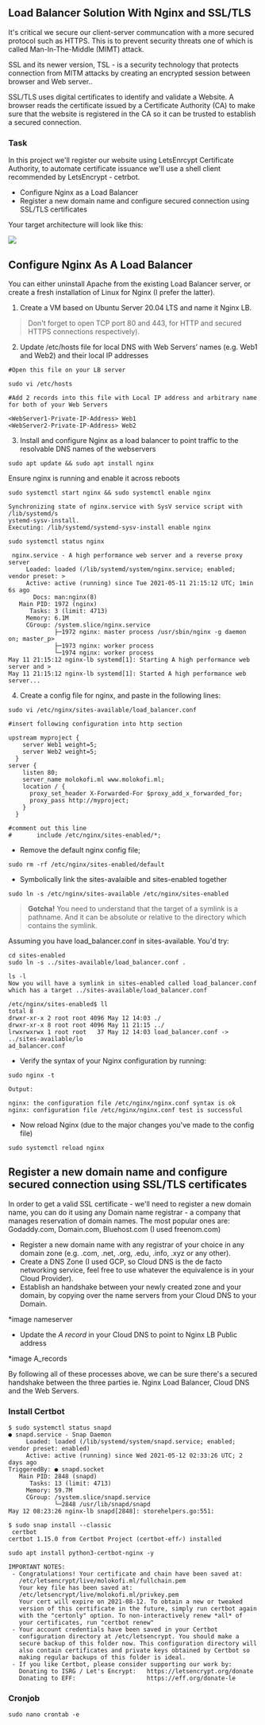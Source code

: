 ## Load Balancer Solution With Nginx and SSL/TLS

It's critical we secure our client-server communcation with a more secured protocol such as HTTPS. This is to prevent security threats one of which is called Man-In-The-Middle (MIMT) attack.

SSL and its newer version, TSL - is a security technology that protects connection from MITM attacks by creating an encrypted session between browser and Web server..

SSL/TLS uses digital certificates to identify and validate a Website. A browser reads the certificate issued by a Certificate Authority (CA) to make sure that the website is registered in the CA so it can be trusted to establish a secured connection.

### Task

In this project we'll register our website using LetsEnrcypt Certificate Authority, to automate certificate issuance we'll use a shell client recommended by LetsEncrypt - cetrbot.

- Configure Nginx as a Load Balancer
- Register a new domain name and configure secured connection using SSL/TLS certificates

Your target architecture will look like this:

![](https://github.com/Arafly/Nginx_LB_TLS/blob/master/assets/nginx_lb.png)

## Configure Nginx As A Load Balancer

You can either uninstall Apache from the existing Load Balancer server, or create a fresh installation of Linux for Nginx (I prefer the latter).

1. Create a VM based on Ubuntu Server 20.04 LTS and name it Nginx LB.
> Don't forget to open TCP port 80 and 443, for HTTP and secured HTTPS connections respectively).

2. Update /etc/hosts file for local DNS with Web Servers’ names (e.g. Web1 and Web2) and their local IP addresses

```
#Open this file on your LB server

sudo vi /etc/hosts

#Add 2 records into this file with Local IP address and arbitrary name for both of your Web Servers

<WebServer1-Private-IP-Address> Web1
<WebServer2-Private-IP-Address> Web2
```

3. Install and configure Nginx as a load balancer to point traffic to the resolvable DNS names of the webservers

`sudo apt update && sudo apt install nginx`

Ensure nginx is running and enable it across reboots

`sudo systemctl start nginx && sudo systemctl enable nginx`

```
Synchronizing state of nginx.service with SysV service script with /lib/systemd/s
ystemd-sysv-install.
Executing: /lib/systemd/systemd-sysv-install enable nginx
```

`sudo systemctl status nginx`

```
 nginx.service - A high performance web server and a reverse proxy server
     Loaded: loaded (/lib/systemd/system/nginx.service; enabled; vendor preset: >
     Active: active (running) since Tue 2021-05-11 21:15:12 UTC; 1min 6s ago
       Docs: man:nginx(8)
   Main PID: 1972 (nginx)
      Tasks: 3 (limit: 4713)
     Memory: 6.1M
     CGroup: /system.slice/nginx.service
             ├─1972 nginx: master process /usr/sbin/nginx -g daemon on; master_p>
             ├─1973 nginx: worker process
             └─1974 nginx: worker process
May 11 21:15:12 nginx-lb systemd[1]: Starting A high performance web server and >
May 11 21:15:12 nginx-lb systemd[1]: Started A high performance web server...
```

4. Create a config file for nginx, and paste in the following lines:

`sudo vi /etc/nginx/sites-available/load_balancer.conf`

```
#insert following configuration into http section

upstream myproject {
    server Web1 weight=5;
    server Web2 weight=5;
  }
server {
    listen 80;
    server_name molokofi.ml www.molokofi.ml;
    location / {
      proxy_set_header X-Forwarded-For $proxy_add_x_forwarded_for;
      proxy_pass http://myproject;
    }
  }

#comment out this line
#       include /etc/nginx/sites-enabled/*;
```

- Remove the default nginx config file;

`sudo rm -rf /etc/nginx/sites-enabled/default`

- Symbolically link the sites-avalaible and sites-enabled together

`sudo ln -s /etc/nginx/sites-available /etc/nginx/sites-enabled`

> **Gotcha!** You need to understand that the target of a symlink is a pathname. And it can be absolute or relative to the directory which contains the symlink.

Assuming you have load_balancer.conf in sites-available. You'd try:

```
cd sites-enabled
sudo ln -s ../sites-available/load_balancer.conf .

ls -l
Now you will have a symlink in sites-enabled called load_balancer.conf which has a target ../sites-available/load_balancer.conf
```

```
/etc/nginx/sites-enabled$ ll
total 8
drwxr-xr-x 2 root root 4096 May 12 14:03 ./
drwxr-xr-x 8 root root 4096 May 11 21:15 ../
lrwxrwxrwx 1 root root   37 May 12 14:03 load_balancer.conf -> ../sites-available/lo
ad_balancer.conf
```

- Verify the syntax of your Nginx configuration by running:

`sudo nginx -t`

```
Output:

nginx: the configuration file /etc/nginx/nginx.conf syntax is ok
nginx: configuration file /etc/nginx/nginx.conf test is successful
```

- Now reload Nginx (due to the major changes you've made to the config file)

`sudo systemctl reload nginx`

## Register a new domain name and configure secured connection using SSL/TLS certificates

In order to get a valid SSL certificate - we'll need to register a new domain name, you can do it using any Domain name registrar - a company that manages reservation of domain names. The most popular ones are: Godaddy.com, Domain.com, Bluehost.com (I used freenom.com)

- Register a new domain name with any registrar of your choice in any domain zone (e.g. .com, .net, .org, .edu, .info, .xyz or any other).
- Create a DNS Zone (I used GCP, so Cloud DNS is the de facto networking service, feel free to use whatever the equivalence is in your Cloud Provider).
- Establish an handshake between your newly created zone and your domain, by copying over the name servers from your Cloud DNS to your Domain.

*image nameserver

- Update the *A record* in your Cloud DNS to point to Nginx LB Public address

*image A_records

By following all of these processes above, we can be sure there's a secured handshake between the three parties ie. Nginx Load Balancer, Cloud DNS and the Web Servers.




### Install Certbot
```
$ sudo systemctl status snapd
● snapd.service - Snap Daemon
     Loaded: loaded (/lib/systemd/system/snapd.service; enabled; vendor preset: enabled)
     Active: active (running) since Wed 2021-05-12 02:33:26 UTC; 2 days ago
TriggeredBy: ● snapd.socket
   Main PID: 2848 (snapd)
      Tasks: 13 (limit: 4713)
     Memory: 59.7M
     CGroup: /system.slice/snapd.service
             └─2848 /usr/lib/snapd/snapd
May 12 08:23:26 nginx-lb snapd[2848]: storehelpers.go:551: 
 
$ sudo snap install --classic
 certbot
certbot 1.15.0 from Certbot Project (certbot-eff✓) installed
```

`sudo apt install python3-certbot-nginx -y`

```
IMPORTANT NOTES:                                                             
 - Congratulations! Your certificate and chain have been saved at:           
   /etc/letsencrypt/live/molokofi.ml/fullchain.pem
   Your key file has been saved at:
   /etc/letsencrypt/live/molokofi.ml/privkey.pem
   Your cert will expire on 2021-08-12. To obtain a new or tweaked
   version of this certificate in the future, simply run certbot again
   with the "certonly" option. To non-interactively renew *all* of
   your certificates, run "certbot renew"
 - Your account credentials have been saved in your Certbot
   configuration directory at /etc/letsencrypt. You should make a
   secure backup of this folder now. This configuration directory will
   also contain certificates and private keys obtained by Certbot so
   making regular backups of this folder is ideal.
 - If you like Certbot, please consider supporting our work by:
   Donating to ISRG / Let's Encrypt:   https://letsencrypt.org/donate
   Donating to EFF:                    https://eff.org/donate-le

```

### Cronjob

`sudo nano crontab -e`
